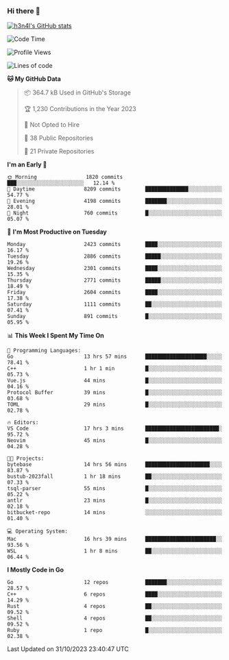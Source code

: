 ### Hi there 👋

[![h3n4l's GitHub stats](https://github-readme-stats.vercel.app/api?username=h3n4l&count_private=true&show_icons=true&theme=radical)](https://github.com/h3n4l/github-readme-stats)

<!--START_SECTION:waka-->
![Code Time](http://img.shields.io/badge/Code%20Time-1%2C664%20hrs%203%20mins-blue)

![Profile Views](http://img.shields.io/badge/Profile%20Views-0-blue)

![Lines of code](https://img.shields.io/badge/From%20Hello%20World%20I%27ve%20Written-3.9%20million%20lines%20of%20code-blue)

**🐱 My GitHub Data** 

> 📦 364.7 kB Used in GitHub's Storage 
 > 
> 🏆 1,230 Contributions in the Year 2023
 > 
> 🚫 Not Opted to Hire
 > 
> 📜 38 Public Repositories 
 > 
> 🔑 21 Private Repositories 
 > 
**I'm an Early 🐤** 

```text
🌞 Morning                1820 commits        ███░░░░░░░░░░░░░░░░░░░░░░   12.14 % 
🌆 Daytime                8209 commits        ██████████████░░░░░░░░░░░   54.77 % 
🌃 Evening                4198 commits        ███████░░░░░░░░░░░░░░░░░░   28.01 % 
🌙 Night                  760 commits         █░░░░░░░░░░░░░░░░░░░░░░░░   05.07 % 
```
📅 **I'm Most Productive on Tuesday** 

```text
Monday                   2423 commits        ████░░░░░░░░░░░░░░░░░░░░░   16.17 % 
Tuesday                  2886 commits        █████░░░░░░░░░░░░░░░░░░░░   19.26 % 
Wednesday                2301 commits        ████░░░░░░░░░░░░░░░░░░░░░   15.35 % 
Thursday                 2771 commits        █████░░░░░░░░░░░░░░░░░░░░   18.49 % 
Friday                   2604 commits        ████░░░░░░░░░░░░░░░░░░░░░   17.38 % 
Saturday                 1111 commits        ██░░░░░░░░░░░░░░░░░░░░░░░   07.41 % 
Sunday                   891 commits         █░░░░░░░░░░░░░░░░░░░░░░░░   05.95 % 
```


📊 **This Week I Spent My Time On** 

```text
💬 Programming Languages: 
Go                       13 hrs 57 mins      ████████████████████░░░░░   78.41 % 
C++                      1 hr 1 min          █░░░░░░░░░░░░░░░░░░░░░░░░   05.73 % 
Vue.js                   44 mins             █░░░░░░░░░░░░░░░░░░░░░░░░   04.16 % 
Protocol Buffer          39 mins             █░░░░░░░░░░░░░░░░░░░░░░░░   03.68 % 
TOML                     29 mins             █░░░░░░░░░░░░░░░░░░░░░░░░   02.78 % 

🔥 Editors: 
VS Code                  17 hrs 3 mins       ████████████████████████░   95.72 % 
Neovim                   45 mins             █░░░░░░░░░░░░░░░░░░░░░░░░   04.28 % 

🐱‍💻 Projects: 
bytebase                 14 hrs 56 mins      █████████████████████░░░░   83.87 % 
bustub-2023fall          1 hr 18 mins        ██░░░░░░░░░░░░░░░░░░░░░░░   07.33 % 
tsql-parser              55 mins             █░░░░░░░░░░░░░░░░░░░░░░░░   05.22 % 
antlr                    23 mins             █░░░░░░░░░░░░░░░░░░░░░░░░   02.18 % 
bitbucket-repo           14 mins             ░░░░░░░░░░░░░░░░░░░░░░░░░   01.40 % 

💻 Operating System: 
Mac                      16 hrs 39 mins      ███████████████████████░░   93.56 % 
WSL                      1 hr 8 mins         ██░░░░░░░░░░░░░░░░░░░░░░░   06.44 % 
```

**I Mostly Code in Go** 

```text
Go                       12 repos            ███████░░░░░░░░░░░░░░░░░░   28.57 % 
C++                      6 repos             ████░░░░░░░░░░░░░░░░░░░░░   14.29 % 
Rust                     4 repos             ██░░░░░░░░░░░░░░░░░░░░░░░   09.52 % 
Shell                    4 repos             ██░░░░░░░░░░░░░░░░░░░░░░░   09.52 % 
Ruby                     1 repo              █░░░░░░░░░░░░░░░░░░░░░░░░   02.38 % 
```




 Last Updated on 31/10/2023 23:40:47 UTC
<!--END_SECTION:waka-->

